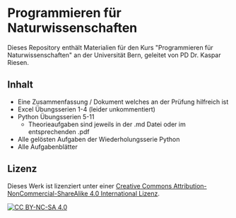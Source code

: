 # Programmieren für Naturwissenschaften

Dieses Repository enthält Materialien für den Kurs "Programmieren für Naturwissenschaften" an der Universität Bern, geleitet von PD Dr. Kaspar Riesen.

## Inhalt

- Eine Zusammenfassung / Dokument welches an der Prüfung hilfreich ist
- Excel Übungsserien 1-4 (leider unkommentiert)
- Python Übungsserien 5-11
    - Theorieaufgaben sind jeweils in der .md Datei oder im entsprechenden .pdf
- Alle gelösten Aufgaben der Wiederholungsserie Python
- Alle Aufgabenblätter


## Lizenz

Dieses Werk ist lizenziert unter einer [Creative Commons Attribution-NonCommercial-ShareAlike 4.0 International Lizenz](https://creativecommons.org/licenses/by-nc-sa/4.0/).

[![CC BY-NC-SA 4.0][cc-by-nc-sa-shield]][cc-by-nc-sa]

[cc-by-nc-sa]: https://creativecommons.org/licenses/by-nc-sa/4.0/
[cc-by-nc-sa-shield]: https://img.shields.io/badge/License-CC%20BY--NC--SA%204.0-lightgrey.svg
